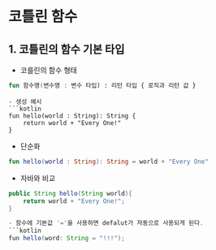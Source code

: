 # 코틀린 함수

## 1. 코틀린의 함수 기본 타입
- 코를린의 함수 형태
```kotlin
fun 함수명(변수명 : 변수 타입) : 리턴 타입 { 로직과 리턴 값 }
```

```
- 생성 예시
```kotlin
fun hello(world : String): String {
    return world + "Every One!"
}
```

- 단순화
```kotlin
fun hello(world : String): String = world + "Every One"
```

- 자바와 비교
```java
public String hello(String world){
    return world + "Every One!";
}

- 함수에 기본값 '='을 사용하면 defalut가 자동으로 사용되게 된다.
```kotlin
fun hello(word: String = "!!!");